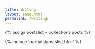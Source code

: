 ```yaml
---
title: Writing
layout: page.html
permalink: /writing/
---
```


{% assign postslist = collections.posts %}

{% include 'partials/postslist.html' %}
